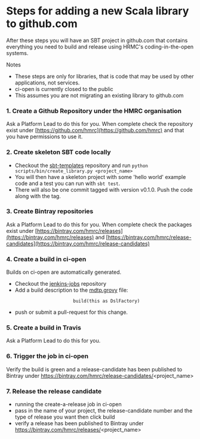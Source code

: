 ---
---

# Steps for adding a new Scala library to github.com

After these steps you will have an SBT project in github.com that contains everything you need to build and release
using HRMC's coding-in-the-open systems.

Notes

+ These steps are only for libraries, that is code that may be used by other applications, not services.
+ ci-open is currently closed to the public
+ This assumes you are not migrating an existing library to github.com

### 1. Create a Github Repository under the HMRC organisation

Ask a Platform Lead to do this for you. When complete check the repository exist under [https://github.com/hmrc](https://github.com/hmrc) and that you have permissions to use it.

### 2. Create skeleton SBT code locally

+ Checkout the [sbt-templates](https://github.com/hmrc/sbt-templates) repository and run `python scripts/bin/create_library.py <project_name>`
+ You will then have a skeleton project with some 'hello world' example code and a test you can run with `sbt test`.
+ There will also be one commit tagged with version v0.1.0. Push the code along with the tag.

### 3. Create Bintray repositories

Ask a Platform Lead to do this for you. When complete check the packages exist under [https://bintray.com/hmrc/releases](https://bintray.com/hmrc/releases) and [https://bintray.com/hmrc/release-candidates](https://bintray.com/hmrc/release-candidates)

### 4. Create a build in ci-open

Builds on ci-open are automatically generated.

+ Checkout the [jenkins-jobs](https://github.com/hmrc/jenkins-jobs/) repository
+ Add a build description to the [mdtp.grovy](https://github.com/hmrc/jenkins-jobs/blob/master/jobs/mdtp.groovy) file:

```new SbtLibraryJobBuilder('project_name').
                         build(this as DslFactory)
```

+ push or submit a pull-request for this change.

### 5. Create a build in Travis

Ask a Platform Lead to do this for you.

### 6. Trigger the job in ci-open

Verify the build is green and a release-candidate has been published to Bintray under https://bintray.com/hmrc/release-candidates/<project_name>

### 7. Release the release candidate

+ running the create-a-release job in ci-open
+ pass in the name of your project, the release-candidate number and the type of release you want then click build
+ verify a release has been published to Bintray under https://bintray.com/hmrc/releases/<project_name>